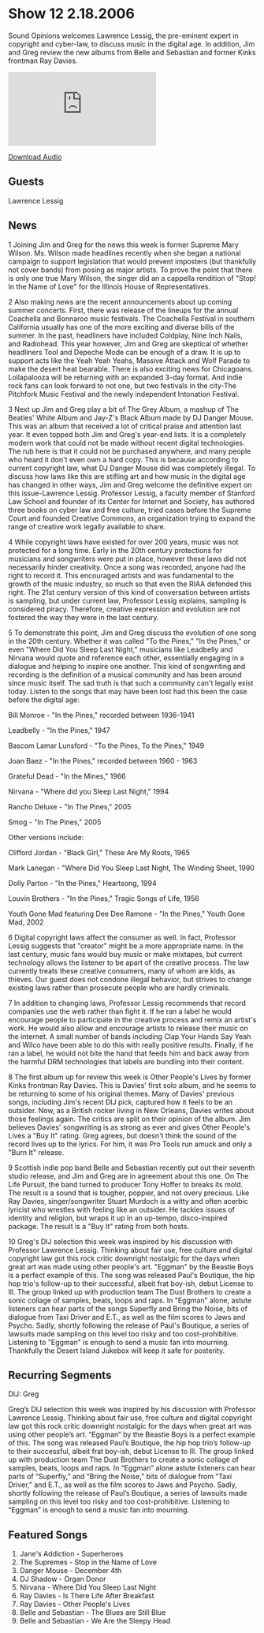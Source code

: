 # Show 12 2.18.2006
Sound Opinions welcomes Lawrence Lessig, the pre-eminent expert in copyright and cyber-law, to discuss music in the digital age. In addition, Jim and Greg review the new albums from Belle and Sebastian and former Kinks frontman Ray Davies.

![main image](http://www.soundopinions.org/main%20image/x.php)

[Download Audio](http://audio.soundopinions.org/streams/2006/02/show12.m3u)

## Guests
Lawrence Lessig

## News
1 Joining Jim and Greg for the news this week is former Supreme Mary Wilson. Ms. Wilson made headlines recently when she began a national campaign to support legislation that would prevent imposters (but thankfully not cover bands) from posing as major artists. To prove the point that there is only one true Mary Wilson, the singer did an a cappella rendition of "Stop! In the Name of Love" for the Illinois House of Representatives. 

2 Also making news are the recent announcements about up coming summer concerts. First, there was release of the lineups for the annual Coachella and Bonnaroo music festivals. The Coachella Festival in southern California usually has one of the more exciting and diverse bills of the summer. In the past, headliners have included Coldplay, Nine Inch Nails, and Radiohead. This year however, Jim and Greg are skeptical of whether headliners Tool and Depeche Mode can be enough of a draw. It is up to support acts like the Yeah Yeah Yeahs, Massive Attack and Wolf Parade to make the desert heat bearable. There is also exciting news for Chicagoans. Lollapalooza will be returning with an expanded 3-day format. And indie rock fans can look forward to not one, but two festivals in the city-The Pitchfork Music Festival and the newly independent Intonation Festival.

3 Next up Jim and Greg play a bit of The Grey Album, a mashup of The Beatles' White Album and Jay-Z's Black Album made by DJ Danger Mouse. This was an album that received a lot of critical praise and attention last year. It even topped both Jim and Greg's year-end lists. It is a completely modern work that could not be made without recent digital technologies. The rub here is that it could not be purchased anywhere, and many people who heard it don't even own a hard copy. This is because according to current copyright law, what DJ Danger Mouse did was completely illegal. To discuss how laws like this are stifling art and how music in the digital age has changed in other ways, Jim and Greg welcome the definitive expert on this issue-Lawrence Lessig. Professor Lessig, a faculty member of Stanford Law School and founder of its Center for Internet and Society, has authored three books on cyber law and free culture, tried cases before the Supreme Court and founded Creative Commons, an organization trying to expand the range of creative work legally available to share.

4 While copyright laws have existed for over 200 years, music was not protected for a long time. Early in the 20th century protections for musicians and songwriters were put in place, however these laws did not necessarily hinder creativity. Once a song was recorded, anyone had the right to record it. This encouraged artists and was fundamental to the growth of the music industry, so much so that even the RIAA defended this right. The 21st century version of this kind of conversation between artists is sampling, but under current law, Professor Lessig explains, sampling is considered piracy. Therefore, creative expression and evolution are not fostered the way they were in the last century.

5 To demonstrate this point, Jim and Greg discuss the evolution of one song in the 20th century. Whether it was called "To the Pines," "In the Pines," or even "Where Did You Sleep Last Night," musicians like Leadbelly and Nirvana would quote and reference each other, essentially engaging in a dialogue and helping to inspire one another. This kind of songwriting and recording is the definition of a musical community and has been around since music itself. The sad truth is that such a community can't legally exist today. Listen to the songs that may have been lost had this been the case before the digital age:

Bill Monroe - "In the Pines," recorded between 1936-1941

Leadbelly - "In the Pines," 1947

Bascom Lamar Lunsford - "To the Pines, To the Pines," 1949 

Joan Baez - "In the Pines," recorded between 1960 - 1963

Grateful Dead - "In the Mines," 1966

Nirvana - "Where did you Sleep Last Night," 1994

Rancho Deluxe - "In The Pines," 2005

Smog - "In The Pines," 2005

Other versions include:

Clifford Jordan - "Black Girl," These Are My Roots, 1965

Mark Lanegan - "Where Did You Sleep Last Night, The Winding Sheet, 1990

Dolly Parton - "In the Pines," Heartsong, 1994

Louvin Brothers - "In the Pines," Tragic Songs of Life, 1956

Youth Gone Mad featuring Dee Dee Ramone - "In the Pines," Youth Gone Mad, 2002 

6 Digital copyright laws affect the consumer as well. In fact, Professor Lessig suggests that "creator" might be a more appropriate name. In the last century, music fans would buy music or make mixtapes, but current technology allows the listener to be apart of the creative process. The law currently treats these creative consumers, many of whom are kids, as thieves. Our guest does not condone illegal behavior, but strives to change existing laws rather than prosecute people who are hardly criminals.

7 In addition to changing laws, Professor Lessig recommends that record companies use the web rather than fight it. If he ran a label he would encourage people to participate in the creative process and remix an artist's work. He would also allow and encourage artists to release their music on the internet. A small number of bands including Clap Your Hands Say Yeah and Wilco have been able to do this with really positive results. Finally, if he ran a label, he would not bite the hand that feeds him and back away from the harmful DRM technologies that labels are bundling into their content.

8 The first album up for review this week is Other People's Lives by former Kinks frontman Ray Davies. This is Davies' first solo album, and he seems to be returning to some of his original themes. Many of Davies' previous songs, including Jim's recent DIJ pick, captured how it feels to be an outsider. Now, as a British rocker living in New Orleans, Davies writes about those feelings again. The critics are split on their opinion of the album. Jim believes Davies' songwriting is as strong as ever and gives Other People's Lives a "Buy It" rating. Greg agrees, but doesn't think the sound of the record lives up to the lyrics. For him, it was Pro Tools run amuck and only a "Burn It" release.

9 Scottish indie pop band Belle and Sebastian recently put out their seventh studio release, and Jim and Greg are in agreement about this one. On The Life Pursuit, the band turned to producer Tony Hoffer to breaks its mold. The result is a sound that is tougher, poppier, and not overy precious. Like Ray Davies, singer/songwriter Stuart Murdoch is a witty and often acerbic lyricist who wrestles with feeling like an outsider. He tackles issues of identity and religion, but wraps it up in an up-tempo, disco-inspired package. The result is a "Buy It" rating from both hosts.

10 Greg's DIJ selection this week was inspired by his discussion with Professor Lawrence Lessig. Thinking about fair use, free culture and digital copyright law got this rock critic downright nostalgic for the days when great art was made using other people's art. "Eggman" by the Beastie Boys is a perfect example of this. The song was released Paul's Boutique, the hip hop trio's follow-up to their successful, albeit frat boy-ish, debut License to Ill. The group linked up with production team The Dust Brothers to create a sonic collage of samples, beats, loops and raps. In "Eggman" alone, astute listeners can hear parts of the songs Superfly and Bring the Noise, bits of dialogue from Taxi Driver and E.T., as well as the film scores to Jaws and Psycho. Sadly, shortly following the release of Paul's Boutique, a series of lawsuits made sampling on this level too risky and too cost-prohibitive. Listening to "Eggman" is enough to send a music fan into mourning. Thankfully the Desert Island Jukebox will keep it safe for posterity.



## Recurring Segments
DIJ: Greg

Greg’s DIJ selection this week was inspired by his discussion with Professor Lawrence Lessig. Thinking about fair use, free culture and digital copyright law got this rock critic downright nostalgic for the days when great art was using other people’s art. “Eggman” by the Beastie Boys is a perfect example of this. The song was released Paul’s Boutique, the hip hop trio’s follow-up to their successful, albeit frat boy-ish, debut License to Ill. The group linked up with production team The Dust Brothers to create a sonic collage of samples, beats, loops and raps. In “Eggman” alone astute listeners can hear parts of “Superfly,” and “Bring the Noise,” bits of dialogue from “Taxi Driver,” and E.T., as well as the film scores to Jaws and Psycho. Sadly, shortly following the release of Paul’s Boutique, a series of lawsuits made sampling on this level too risky and too cost-prohibitive. Listening to “Eggman” is enough to send a music fan into mourning. 



## Featured Songs
1. Jane's Addiction - Superheroes
2. The Supremes - Stop in the Name of Love
3. Danger Mouse - December 4th
4. DJ Shadow - Organ Donor
5. Nirvana - Where Did You Sleep Last Night
6. Ray Davies - Is There Life After Breakfast
7. Ray Davies - Other People's Lives
8. Belle and Sebastian - The Blues are Still Blue
9. Belle and Sebastian - We Are the Sleepy Head
